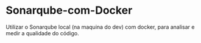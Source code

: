 # Sonarqube-com-Docker
Utilizar o Sonarqube local (na maquina do dev) com docker, para analisar e medir a qualidade do código.
